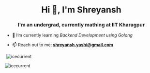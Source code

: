 <h1 align="center">Hi 👋, I'm Shreyansh</h1>
<h3 align="center">I'm an undergrad, currently mathing at IIT Kharagpur</h3>

- 🌱 I’m currently learning *Backend Development using Golang*

- 📫 Reach out to me: **shreyansh.yashi@gmail.com**

<p>&nbsp;<img align="center" src="https://github-readme-stats.vercel.app/api?username=icecurrent&show_icons=true&locale=en" alt="icecurrent" /></p>
<p><img align="center" src="https://github-readme-streak-stats.herokuapp.com/?user=icecurrent&" alt="icecurrent" /></p>



